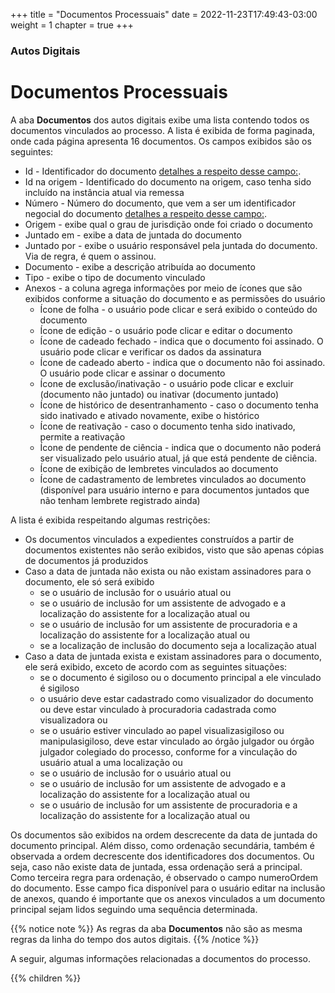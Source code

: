 +++
title = "Documentos Processuais"
date = 2022-11-23T17:49:43-03:00
weight = 1
chapter = true
+++

### Autos Digitais

# Documentos Processuais

A aba **Documentos** dos autos digitais exibe uma lista contendo todos os documentos vinculados ao processo. A lista é exibida de forma paginada, onde cada página apresenta 16 documentos. Os campos exibidos são os seguintes:

<!-- realizarDownload: {valueType: realizarDownload, headerType: checkSelecionarDocumentos, properties: {columnRendered: #{processoTrfHome.exibeColunaDeDownloadDeDocumentos()}}}</value>-->
- Id - Identificador do documento [detalhes a respeito desse campo:](/autos/documentos/identificadores).
- Id na origem - Identificado do documento na origem, caso tenha sido incluído na instância atual via remessa
- Número - Número do documento, que vem a ser um identificador negocial do documento [detalhes a respeito desse campo:](/autos/documentos/identificadores).
- Origem - exibe qual o grau de jurisdição onde foi criado o documento
- Juntado em - exibe a data de juntada do documento
- Juntado por - exibe o usuário responsável pela juntada do documento. Via de regra, é quem o assinou. 
- Documento - exibe a descrição atribuída ao documento
- Tipo - exibe o tipo de documento vinculado
- Anexos - a coluna agrega informações por meio de ícones que são exibidos conforme a situação do documento e as permissões do usuário
  - Ícone de folha - o usuário pode clicar e será exibido o conteúdo do documento
  - Ícone de edição - o usuário pode clicar e editar o documento
  - Ícone de cadeado fechado - indica que o documento foi assinado. O usuário pode clicar e verificar os dados da assinatura
  - Ícone de cadeado aberto - indica que o documento não foi assinado. O usuário pode clicar e assinar o documento
  - Ícone de exclusão/inativação - o usuário pode clicar e excluir (documento não juntado) ou inativar (documento juntado)
  - Ícone de histórico de desentranhamento - caso o documento tenha sido inativado e ativado novamente, exibe o histórico
  - Ícone de reativação - caso o documento tenha sido inativado, permite a reativação
  - Ícone de pendente de ciência - indica que o documento não poderá ser visualizado pelo usuário atual, já que está pendente de ciência.
  - Ícone de exibição de lembretes vinculados ao documento
  - Ícone de cadastramento de lembretes vinculados ao documento (disponível para usuário interno e para documentos juntados que não tenham lembrete registrado ainda)
<!-- Certidão -  columnRendered: #{processoTrfHome.exibirColunaCertidao()}-->

A lista é exibida respeitando algumas restrições:
- Os documentos vinculados a expedientes construídos a partir de documentos existentes não serão exibidos, visto que são apenas cópias de documentos já produzidos
- Caso a data de juntada não exista ou não existam assinadores para o documento, ele só será exibido 
  - se o usuário de inclusão for o usuário atual ou
  - se o usuário de inclusão for um assistente de advogado e a localização do assistente for a localização atual ou
  - se o usuário de inclusão for um assistente de procuradoria e a localização do assistente for a localização atual ou
  - se a localização de inclusão do documento seja a localização atual
- Caso a data de juntada exista e existam assinadores para o documento, ele será exibido, exceto de acordo com as seguintes situações:
  - se o documento é sigiloso ou o documento principal a ele vinculado é sigiloso
   - o usuário deve estar cadastrado como visualizador do documento ou deve estar vinculado à procuradoria cadastrada como visualizadora ou
   - se o usuário estiver vinculado ao papel visualizasigiloso ou manipulasigiloso, deve estar vinculado ao órgão julgador ou órgão julgador colegiado do processo, conforme for a vinculação do usuário atual a uma localização ou
   - se o usuário de inclusão for o usuário atual ou
   - se o usuário de inclusão for um assistente de advogado e a localização do assistente for a localização atual ou
   - se o usuário de inclusão for um assistente de procuradoria e a localização do assistente for a localização atual ou 

Os documentos são exibidos na ordem descrecente da data de juntada do documento principal. Além disso, como ordenação secundária, também é observada a ordem decrescente dos identificadores dos documentos. Ou seja, caso não existe data de juntada, essa ordenação será a principal. Como terceira regra para ordenação, é observado o campo numeroOrdem do documento. Esse campo fica disponível para o usuário editar na inclusão de anexos, quando é importante que os anexos vinculados a um documento principal sejam lidos seguindo uma sequência determinada.


{{% notice note %}}
As regras da aba **Documentos** não são as mesma regras da linha do tempo dos autos digitais.
{{% /notice %}}

A seguir, algumas informações relacionadas a documentos do processo.

{{% children  %}}
